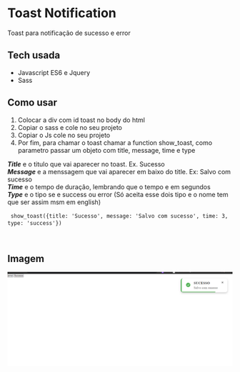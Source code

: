# Toast Notification

Toast para notificação de sucesso e error

## Tech usada
* Javascript ES6 e Jquery
* Sass

## Como usar
1. Colocar a div com id toast no body do html
2. Copiar o sass e cole no seu projeto
3. Copiar o Js cole no seu projeto
4. Por fim, para chamar o toast chamar a function show_toast, como parametro passar um objeto com title, message, time e type

***Title*** e o titulo que vai aparecer no toast. Ex. Sucesso <br/>
***Message*** e a menssagem que vai aparecer em baixo do title. Ex: Salvo com sucesso <br/>
***Time*** e o tempo de duração, lembrando que o tempo e em segundos <br/>
***Type*** e o tipo se e success ou error (Só aceita esse dois tipo e o nome tem que ser assim msm em english)

```
 show_toast({title: 'Sucesso', message: 'Salvo com sucesso', time: 3, type: 'success'})
```

<br/>

## Imagem

![imagem-demo](/assets/Screenshot_3.png)